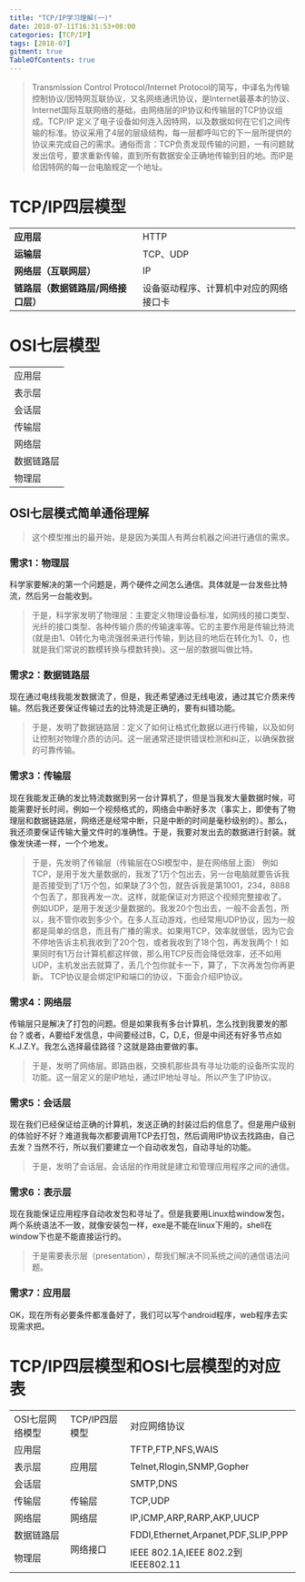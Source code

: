 ```yaml
---
title: "TCP/IP学习理解(一)"
date: 2018-07-11T16:31:53+08:00
categories: [TCP/IP]
tags: [2018-07]
gitment: true
TableOfContents: true
---
```

>Transmission Control Protocol/Internet Protocol的简写，中译名为传输控制协议/因特网互联协议，又名网络通讯协议，是Internet最基本的协议、Internet国际互联网络的基础，由网络层的IP协议和传输层的TCP协议组成。TCP/IP 定义了电子设备如何连入因特网，以及数据如何在它们之间传输的标准。协议采用了4层的层级结构，每一层都呼叫它的下一层所提供的协议来完成自己的需求。通俗而言：TCP负责发现传输的问题，一有问题就发出信号，要求重新传输，直到所有数据安全正确地传输到目的地。而IP是给因特网的每一台电脑规定一个地址。

# TCP/IP四层模型
<table> <tr> <td><b> 应用层 </b> </td> <td> HTTP </td> </tr> <tr> <td> <b> 运输层 </b> </td> <td> TCP、UDP </td> </tr> <tr> <td><b> 网络层（互联网层） </b> </td> <td> IP </td> </tr> <tr> <td> <b> 链路层（数据链路层/网络接口层） </b> </td> <td> 设备驱动程序、计算机中对应的网络接口卡 </td> </tr> </table>

# OSI七层模型
<table> <tr> <td> 应用层 </td> </tr> <tr> <td> 表示层 </td> </tr> <tr> <td> 会话层 </td> </tr> <tr> <td> 传输层 </td> </tr> <tr> <td> 网络层 </td> </tr> <tr> <td> 数据链路层 </td> </tr> <tr> <td> 物理层 </td> </tr> </table>

## OSI七层模式简单通俗理解
> 这个模型推出的最开始，是是因为美国人有两台机器之间进行通信的需求。

### 需求1：物理层
科学家要解决的第一个问题是，两个硬件之间怎么通信。具体就是一台发些比特流，然后另一台能收到。

> 于是，科学家发明了物理层：主要定义物理设备标准，如网线的接口类型、光纤的接口类型、各种传输介质的传输速率等。它的主要作用是传输比特流(就是由1、0转化为电流强弱来进行传输，到达目的地后在转化为1、0，也就是我们常说的数模转换与模数转换)。这一层的数据叫做比特。

### 需求2：数据链路层
现在通过电线我能发数据流了，但是，我还希望通过无线电波，通过其它介质来传输。然后我还要保证传输过去的比特流是正确的，要有纠错功能。

> 于是，发明了数据链路层：定义了如何让格式化数据以进行传输，以及如何让控制对物理介质的访问。这一层通常还提供错误检测和纠正，以确保数据的可靠传输。

### 需求3：传输层
现在我能发正确的发比特流数据到另一台计算机了，但是当我发大量数据时候，可能需要好长时间，例如一个视频格式的，网络会中断好多次（事实上，即使有了物理层和数据链路层，网络还是经常中断，只是中断的时间是毫秒级别的）。那么，我还须要保证传输大量文件时的准确性。于是，我要对发出去的数据进行封装。就像发快递一样，一个个地发。

> 于是，先发明了传输层（传输层在OSI模型中，是在网络层上面） 例如TCP，是用于发大量数据的，我发了1万个包出去，另一台电脑就要告诉我是否接受到了1万个包，如果缺了3个包，就告诉我是第1001，234，8888个包丢了，那我再发一次。这样，就能保证对方把这个视频完整接收了。 例如UDP，是用于发送少量数据的。我发20个包出去，一般不会丢包，所以，我不管你收到多少个。在多人互动游戏，也经常用UDP协议，因为一般都是简单的信息，而且有广播的需求。如果用TCP，效率就很低，因为它会不停地告诉主机我收到了20个包，或者我收到了18个包，再发我两个！如果同时有1万台计算机都这样做，那么用TCP反而会降低效率，还不如用UDP，主机发出去就算了，丢几个包你就卡一下，算了，下次再发包你再更新。 TCP协议是会绑定IP和端口的协议，下面会介绍IP协议。

### 需求4：网络层
传输层只是解决了打包的问题。但是如果我有多台计算机，怎么找到我要发的那台？或者，A要给F发信息，中间要经过B，C，D,E，但是中间还有好多节点如K.J.Z.Y。我怎么选择最佳路径？这就是路由要做的事。

> 于是，发明了网络层。即路由器，交换机那些具有寻址功能的设备所实现的功能。这一层定义的是IP地址，通过IP地址寻址。所以产生了IP协议。

### 需求5：会话层
现在我们已经保证给正确的计算机，发送正确的封装过后的信息了。但是用户级别的体验好不好？难道我每次都要调用TCP去打包，然后调用IP协议去找路由，自己去发？当然不行，所以我们要建立一个自动收发包，自动寻址的功能。

> 于是，发明了会话层。会话层的作用就是建立和管理应用程序之间的通信。

### 需求6：表示层
现在我能保证应用程序自动收发包和寻址了。但是我要用Linux给window发包，两个系统语法不一致，就像安装包一样，exe是不能在linux下用的，shell在window下也是不能直接运行的。

> 于是需要表示层（presentation），帮我们解决不同系统之间的通信语法问题。

### 需求7：应用层
OK，现在所有必要条件都准备好了，我们可以写个android程序，web程序去实现需求把。

# TCP/IP四层模型和OSI七层模型的对应表
<table> <tr> <td> OSI七层网络模型 </td> <td> TCP/IP四层模型 </td> <td> 对应网络协议 </td> </tr> <tr> <td> 应用层 </td> <td rowspan="3">应用层</td> <td> TFTP,FTP,NFS,WAIS </td> </tr> <tr> <td> 表示层 </td> <td> Telnet,Rlogin,SNMP,Gopher </td> </tr> <tr> <td> 会话层 </td> <td> SMTP,DNS </td> </tr> <tr> <td> 传输层 </td> <td> 传输层 </td> <td> TCP,UDP </td> </tr> <tr> <td> 网络层 </td> <td> 网络层 </td> <td> IP,ICMP,ARP,RARP,AKP,UUCP </td> </tr> <tr> <td> 数据链路层 </td> <td rowspan="2">网络接口</td> <td> FDDI,Ethernet,Arpanet,PDF,SLIP,PPP </td> </tr> <tr> <td> 物理层 </td> <td> IEEE 802.1A,IEEE 802.2到IEEE802.11 </td> </tr> </table>